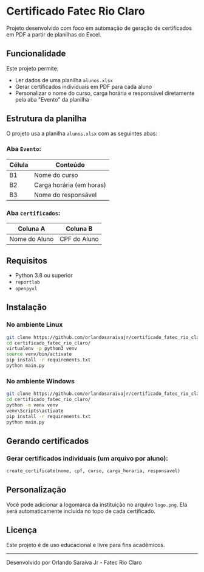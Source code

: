 # Certificado Fatec Rio Claro

Projeto desenvolvido com foco em automação de geração de certificados em PDF a partir de planilhas do Excel.

## Funcionalidade

Este projeto permite:
- Ler dados de uma planilha `alunos.xlsx`
- Gerar certificados individuais em PDF para cada aluno
- Personalizar o nome do curso, carga horária e responsável diretamente pela aba "Evento" da planilha

## Estrutura da planilha

O projeto usa a planilha `alunos.xlsx` com as seguintes abas:

### Aba `Evento`:
| Célula | Conteúdo               |
|--------|------------------------|
| B1     | Nome do curso          |
| B2     | Carga horária (em horas) |
| B3     | Nome do responsável    |

### Aba `certificados`:
| Coluna A       | Coluna B     |
|----------------|--------------|
| Nome do Aluno  | CPF do Aluno |

## Requisitos

- Python 3.8 ou superior
- `reportlab`
- `openpyxl`

## Instalação

### No ambiente Linux

```bash
git clone https://github.com/orlandosaraivajr/certificado_fatec_rio_claro.git
cd certificado_fatec_rio_claro/
virtualenv -p python3 venv
source venv/bin/activate
pip install -r requirements.txt
python main.py 
```

### No ambiente Windows

```bash
git clone https://github.com/orlandosaraivajr/certificado_fatec_rio_claro.git
cd certificado_fatec_rio_claro/
python -m venv venv
venv\Scripts\activate
pip install -r requirements.txt
python main.py
```

## Gerando certificados

### Gerar certificados individuais (um arquivo por aluno):

```python
create_certificate(nome, cpf, curso, carga_horaria, responsavel)
```


## Personalização

Você pode adicionar a logomarca da instituição no arquivo `logo.png`. Ela será automaticamente incluída no topo de cada certificado.

## Licença

Este projeto é de uso educacional e livre para fins acadêmicos.

---

Desenvolvido por Orlando Saraiva Jr - Fatec Rio Claro 
